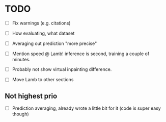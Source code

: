 # TODO

*[ ] Fix warnings (e.g. citations)

*[ ] How evaluating, what dataset

*[ ] Averaging out prediction "more precise"

*[ ] Mention speed @ Lamb! inference is second, training a couple of minutes.

*[ ] Probably not show virtual inpainting difference.

*[ ] Move Lamb to other sections

## Not highest prio

*[ ] Prediction averaging, already wrote a little bit for it
(code is super easy though)